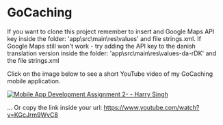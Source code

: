 # GoCaching

If you want to clone this project remember to insert and Google Maps API key inside the folder: 'app\src\main\res\values\' and file strings.xml. If Google Maps still won't work - try adding the API key  to the danish translation version inside the folder: 'app\src\main\res\values-da-rDK\' and the file strings.xml

Click on the image below to see a short YouTube video of my GoCaching mobile application.

[![Mobile App Development Assignment 2- - Harry Singh
](https://img.youtube.com/vi/KGcJrm9WvC8/0.jpg)](https://www.youtube.com/watch?v=KGcJrm9WvC8)


... Or copy the link inside your url: https://www.youtube.com/watch?v=KGcJrm9WvC8
